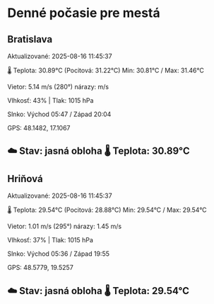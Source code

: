 ﻿# Denné počasie pre mestá

## Bratislava
Aktualizované: 2025-08-16 11:45:37

🌡️ Teplota: 30.89°C 
(Pocitová: 31.22°C)
Min: 30.81°C / Max: 31.46°C

Vietor: 5.14 m/s    (280°) 
nárazy:  m/s

Vlhkosť: 43% | Tlak: 1015 hPa

Slnko: Východ 05:47 / Západ 20:04

GPS: 48.1482, 17.1067

☁️ Stav: jasná obloha        🌡️ Teplota: 30.89°C
---

## Hriňová
Aktualizované: 2025-08-16 11:45:37

🌡️ Teplota: 29.54°C 
(Pocitová: 28.88°C)
Min: 29.54°C / Max: 29.54°C

Vietor: 1.01 m/s (295°)
nárazy: 1.45 m/s

Vlhkosť: 37% | Tlak: 1015 hPa

Slnko: Východ 05:36 / Západ 19:55

GPS: 48.5779, 19.5257

☁️ Stav: jasná obloha        🌡️ Teplota: 29.54°C
---

